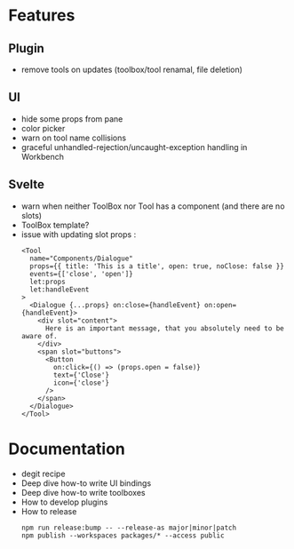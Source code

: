# Features

## Plugin

- remove tools on updates (toolbox/tool renamal, file deletion)

## UI

- hide some props from pane
- color picker
- warn on tool name collisions
- graceful unhandled-rejection/uncaught-exception handling in Workbench

## Svelte

- warn when neither ToolBox nor Tool has a component (and there are no slots)
- ToolBox template?
- issue with updating slot props :
  ```svelte
  <Tool
    name="Components/Dialogue"
    props={{ title: 'This is a title', open: true, noClose: false }}
    events={['close', 'open']}
    let:props
    let:handleEvent
  >
    <Dialogue {...props} on:close={handleEvent} on:open={handleEvent}>
      <div slot="content">
        Here is an important message, that you absolutely need to be aware of.
      </div>
      <span slot="buttons">
        <Button
          on:click={() => (props.open = false)}
          text={'Close'}
          icon={'close'}
        />
      </span>
    </Dialogue>
  </Tool>
  ```

# Documentation

- degit recipe
- Deep dive how-to write UI bindings
- Deep dive how-to write toolboxes
- How to develop plugins
- How to release
  ```shell
  npm run release:bump -- --release-as major|minor|patch
  npm publish --workspaces packages/* --access public
  ```
